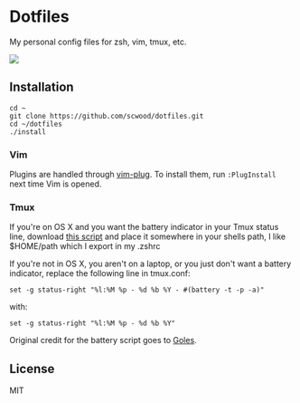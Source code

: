 # Dotfiles

My personal config files for zsh, vim, tmux, etc.

![](https://cloud.githubusercontent.com/assets/9126138/6958523/8609cf26-d8ca-11e4-9e23-5e8006560510.png)

## Installation

```
cd ~
git clone https://github.com/scwood/dotfiles.git
cd ~/dotfiles
./install
```

### Vim

Plugins are handled through [vim-plug](https://github.com/junegunn/vim-plug). To install them, run `:PlugInstall` next time Vim is opened.

### Tmux

If you're on OS X and you want the battery indicator in your Tmux status line, download [this script](https://github.com/scwood/Battery/blob/master/battery) and place it somewhere in your shells path, I like $HOME/path which I export in my .zshrc 

If you're not in OS X, you aren't on a laptop, or you just don't want a battery indicator, replace the following line in tmux.conf:

```
set -g status-right "%l:%M %p - %d %b %Y - #(battery -t -p -a)"
```

with:

```
set -g status-right "%l:%M %p - %d %b %Y" 
```

Original credit for the battery script goes to [Goles](https://github.com/Goles).

## License

MIT
